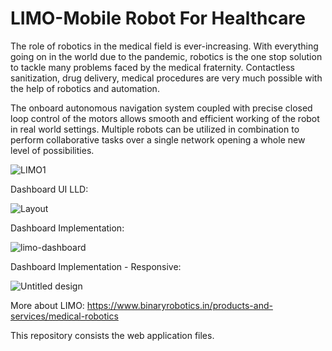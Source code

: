 # LIMO-Mobile Robot For Healthcare
The role of robotics in the medical field is ever-increasing. With everything going on in the world due to the pandemic, robotics is the one stop solution to tackle many problems faced by the medical fraternity. Contactless sanitization, drug delivery, medical procedures are very much possible with the help of robotics and automation.

The onboard autonomous navigation system coupled with precise closed loop control of the motors allows smooth and efficient working of the robot in real world settings. Multiple robots can be utilized in combination to perform collaborative tasks over a single network opening a whole new level of possibilities.

![LIMO1](https://user-images.githubusercontent.com/83583221/122642296-541c4280-d127-11eb-9901-2a019cbc3ea1.JPG)

Dashboard UI LLD:

![Layout](https://github.com/shivam-kadwade/LIMO--Mobile-Robot-For-Healthcare/assets/83583221/1e1b1c80-4bc5-4d77-b47a-b8f24d7e5beb)

Dashboard Implementation:

![limo-dashboard](https://github.com/shivam-kadwade/LIMO--Mobile-Robot-For-Healthcare/assets/83583221/c2951604-5935-44f4-a55e-7ad5bf2bc01b)

Dashboard Implementation - Responsive:

![Untitled design](https://github.com/shivam-kadwade/LIMO--Mobile-Robot-For-Healthcare/assets/83583221/f194255a-3546-443b-b5fc-b1bd181d68db)


More about LIMO:
https://www.binaryrobotics.in/products-and-services/medical-robotics

This repository consists the web application files.
